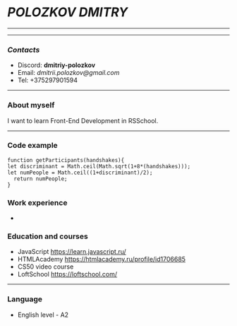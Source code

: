 # _POLOZKOV DMITRY_
***
***
### _Contacts_
- Discord: **dmitriy-polozkov**
- Email: _dmitrii.polozkov@gmail.com_
- Tel: +375297901594
***

### About myself
I want to learn Front-End Development in RSSchool.
***

### Code example
```
function getParticipants(handshakes){
let discriminant = Math.ceil(Math.sqrt(1+8*(handshakes)));
let numPeople = Math.ceil((1+discriminant)/2);
  return numPeople;
} 
```
### Work experience
- 
### Education and courses
- JavaScript https://learn.javascript.ru/
- HTMLAcademy https://htmlacademy.ru/profile/id1706685
- CS50 video course
- LoftSchool https://loftschool.com/
***
### Language
- English level - A2
